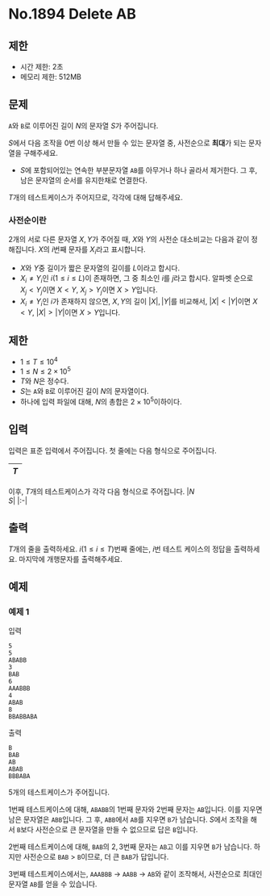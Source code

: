 # No.1894 Delete AB

## 제한

- 시간 제한: 2초
- 메모리 제한: 512MB

## 문제

`A`와 `B`로 이루어진 길이 $N$의 문자열 $S$가 주어집니다.

$S$에서 다음 조작을 $0$번 이상 해서 만들 수 있는 문자열 중, 사전순으로 **최대**가 되는 문자열을 구해주세요.

- $S$에 포함되어있는 연속한 부분문자열 `AB`를 아무거나 하나 골라서 제거한다. 그 후, 남은 문자열의 순서를 유지한채로 연결한다.

$T$개의 테스트케이스가 주어지므로, 각각에 대해 답해주세요.

### 사전순이란

$2$개의 서로 다른 문자열 $X, Y$가 주어질 때, $X$와 $Y$의 사전순 대소비교는 다음과 같이 정해집니다. $X$의 $i$번째 문자를 $X_i$라고 표시합니다.

- $X$와 $Y$중 길이가 짧은 문자열의 길이를 $L$이라고 합시다.
- $X_i \ne Y_i$인 $i (1 \le i \le L)$이 존재하면, 그 중 최소인 $i$를 $j$라고 합시다. 알파벳 순으로 $X_j < Y_j$이면 $X < Y$, $X_j > Y_j$이면 $X > Y$입니다.
- $X_i \ne Y_i$인 $i$가 존재하지 않으면, $X, Y$의 길이 $\lvert X \rvert, \lvert Y \rvert$를 비교해서, $\lvert X \rvert < \lvert Y \rvert$이면 $X < Y$, $\lvert X \rvert > \lvert Y \rvert$이면 $X > Y$입니다.

## 제한 

- $1 \le T \le 10^4$
- $1 \le N \le 2 \times 10^5$
- $T$와 $N$은 정수다.
- $S$는 `A`와 `B`로 이루어진 길이 $N$의 문자열이다.
- 하나에 입력 파일에 대해, $N$의 총합은 $2 \times 10^5$이하이다.

## 입력

입력은 표준 입력에서 주어집니다. 첫 줄에는 다음 형식으로 주어집니다.

|$T$|
|:-|

이후, $T$개의 테스트케이스가 각각 다음 형식으로 주어집니다.
|$N$<br/>$S$|
|:-|

## 출력

$T$개의 줄을 출력하세요. $i (1 \le i \le T)$번째 줄에는, $i$번 테스트 케이스의 정답을 출력하세요. 마지막에 개행문자를 출력해주세요.

## 예제

### 예제 1

입력

```
5
5
ABABB
3
BAB
6
AAABBB
4
ABAB
8
BBABBABA
```

출력

```
B
BAB
AB
ABAB
BBBABA
```

$5$개의 테스트케이스가 주어집니다.

$1$번째 테스트케이스에 대해, `ABABB`의 $1$번째 문자와 $2$번째 문자는 `AB`입니다. 이를 지우면 남은 문자열은 `ABB`입니다. 그 후, `ABB`에서 `AB`를 지우면 `B`가 남습니다. $S$에서 조작을 해서 `B`보다 사전순으로 큰 문자열을 만들 수 없으므로 답은 `B`입니다.

$2$번째 테스트케이스에 대해, `BAB`의 $2, 3$번째 문자는 `AB`고 이를 지우면 `B`가 남습니다. 하지만 사전순으로 `BAB` $>$ `B`이므로, 더 큰 `BAB`가 답입니다.

$3$번째 테스트케이스에서는, `AAABBB` $\rightarrow$ `AABB` $\rightarrow$ `AB`와 같이 조작해서, 사전순으로 최대인 문자열 `AB`를 얻을 수 있습니다.
